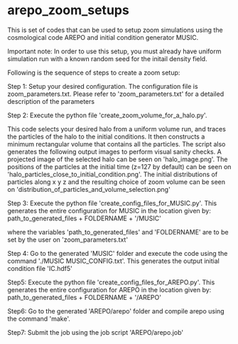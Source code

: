 # arepo_zoom_setups
This is set of codes that can be used to setup zoom simulations using the cosmological code AREPO and initial condition generator MUSIC.

Important note: In order to use this setup, you must already have uniform simulation run with a known random seed for the initail density field.

Following is the sequence of steps to create a zoom setup:

Step 1: Setup your desired configuration. The configuration file is zoom_parameters.txt. Please refer to 'zoom_parameters.txt' for a detailed description of the parameters

Step 2: Execute the python file 'create_zoom_volume_for_a_halo.py'. 

This code selects your desired halo from a uniform volume run, and traces the particles of the halo to the initial conditions. It then constructs a minimum rectangular volume that contains all the particles. The script also generates the following output images to perform visual sanity checks. A projected image of the selected halo can be seen on 'halo_image.png'. The positions of the particles at the initial time (z=127 by default) can be seen on 'halo_particles_close_to_initial_condition.png'. The initial distributions of particles along x y z and the resulting choice of zoom volume can be seen on 'distribution_of_particles_and_volume_selection.png'  
        
 Step 3:  Execute the python file 'create_config_files_for_MUSIC.py'. This generates the entire configuration for MUSIC in the location given by:        path_to_generated_files + FOLDERNAME  + '/MUSIC'
 
where the variables 'path_to_generated_files' and 'FOLDERNAME' are to be set by the user on 'zoom_parameters.txt'

Step 4: Go to the generated 'MUSIC' folder and execute the code using the command './MUSIC MUSIC_CONFIG.txt'. This generates the output initial condition file 'IC.hdf5'

Step5:   Execute the python file 'create_config_files_for_AREPO.py'. This generates the entire configuration for AREPO in the location given by:        path_to_generated_files + FOLDERNAME  + '/AREPO'

Step6:  Go to the generated 'AREPO/arepo' folder and compile arepo using the command 'make'. 

Step7: Submit the job using the job script 'AREPO/arepo.job'
 
 
 





